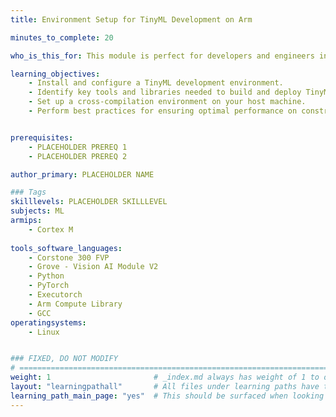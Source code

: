 ```yaml
---
title: Environment Setup for TinyML Development on Arm

minutes_to_complete: 20

who_is_this_for: This module is perfect for developers and engineers interested in edge AI and TinyML using PyTorchv2.0 and Executorch on Arm-based platforms.

learning_objectives: 
    - Install and configure a TinyML development environment.
    - Identify key tools and libraries needed to build and deploy TinyML applications on Arm devices.
    - Set up a cross-compilation environment on your host machine.
    - Perform best practices for ensuring optimal performance on constrained edge devices.


prerequisites:
    - PLACEHOLDER PREREQ 1
    - PLACEHOLDER PREREQ 2

author_primary: PLACEHOLDER NAME

### Tags
skilllevels: PLACEHOLDER SKILLLEVEL
subjects: ML
armips:
    - Cortex M
    
tools_software_languages:
    - Corstone 300 FVP
    - Grove - Vision AI Module V2
    - Python
    - PyTorch
    - Executorch
    - Arm Compute Library 
    - GCC
operatingsystems:
    - Linux


### FIXED, DO NOT MODIFY
# ================================================================================
weight: 1                       # _index.md always has weight of 1 to order correctly
layout: "learningpathall"       # All files under learning paths have this same wrapper
learning_path_main_page: "yes"  # This should be surfaced when looking for related content. Only set for _index.md of learning path content.
---
```

